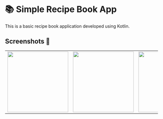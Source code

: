 # 📚 Simple Recipe Book App

This is a basic recipe book application developed using Kotlin.

## Screenshots 📸

<table>
    <tr>
        <td><img src="https://github.com/user-attachments/assets/7bcf0419-40d0-4804-9d8d-d85501de3dfe"  width="200"></td>
        <td><img src="https://github.com/user-attachments/assets/89f4b128-597c-4109-b685-79c454e539cb"  width="200"></td>
        <td><img src="https://github.com/user-attachments/assets/5cbfbe03-74f8-4e9b-89e2-09e37fc6cd74"  width="200"></td>
    </tr>
</table>
